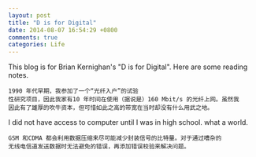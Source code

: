```yaml
---
layout: post
title: "D is for Digital"
date: 2014-08-07 16:54:29 +0800
comments: true
categories: Life
---
```

This blog is for Brian Kernighan's "D is for Digital".  Here are some reading notes.  

```
1990 年代早期，我参加了一个“光纤入户”的试验性研究项目，因此我家有10 年时间在使用（据说是）160 Mbit/s 的光纤上网。虽然我因此有了雄厚的吹牛资本，但可惜如此之高的带宽在当时却没有什么用武之地。
```  
I did not have access to computer until I was in high school. what a world.  

```
GSM 和CDMA 都会利用数据压缩来尽可能减少封装信号的比特量。对于通过嘈杂的无线电信道发送数据时无法避免的错误，再添加错误校验来解决问题。 

